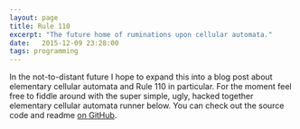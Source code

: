 ```yaml
---
layout: page
title: Rule 110
excerpt: "The future home of ruminations upon cellular automata."
date:   2015-12-09 23:28:00
tags: programming
---
```


In the not-to-distant future I hope to expand this into a blog post about elementary cellular automata and Rule 110 in particular. For the moment feel free to fiddle around with the super simple, ugly, hacked together elementary cellular automata runner below. You can check out the source code and readme [on GitHub](https://github.com/hankmccoy/ca-sim).

<div class="rule110-container"
style="width:700px;max-width:100%;height:600px; position: relative"></div>
<script src="https://raw.githack.com/HankMcCoy/ca-sim/master/dist/main.js"></src>
